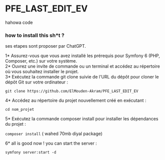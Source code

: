 # PFE_LAST_EDIT_EV
hahowa code

### how to install this sh*t ?<br />
ses etapes sont proposer par ChatGPT.<br />

1* Assurez-vous que vous avez installé les prérequis pour Symfony 6 (PHP, Composer, etc.) sur votre système.<br/>
2* Ouvrez une invite de commande ou un terminal et accédez au répertoire où vous souhaitez installer le projet.<br />
3* Exécutez la commande git clone suivie de l'URL du dépôt pour cloner le dépôt Git sur votre ordinateur :<br />

```git clone https://github.com/ElMouden-Akram/PFE_LAST_EDIT_EV```

4* Accédez au répertoire du projet nouvellement créé en exécutant :<br />

```cd nom_projet```

5* Exécutez la commande composer install pour installer les dépendances du projet :<br />

```composer install```    ( wahed 70mb diyal package)<br />

6* all is good now ! you can start the server : <br />

```symfony server:start -d```



